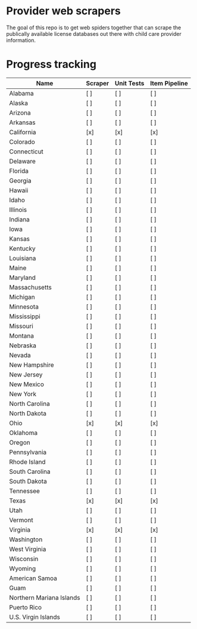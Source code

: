 # Provider web scrapers
The goal of this repo is to get web spiders together that can scrape the publically available license databases out there with
child care provider information.


# Progress tracking

| Name                     | Scraper | Unit Tests | Item Pipeline |
|--------------------------|---------|------------|----------------|
| Alabama                  | [ ]     | [ ]        | [ ]            |
| Alaska                   | [ ]     | [ ]        | [ ]            |
| Arizona                  | [ ]     | [ ]        | [ ]            |
| Arkansas                 | [ ]     | [ ]        | [ ]            |
| California               | [x]     | [x]        | [x]            |
| Colorado                 | [ ]     | [ ]        | [ ]            |
| Connecticut              | [ ]     | [ ]        | [ ]            |
| Delaware                 | [ ]     | [ ]        | [ ]            |
| Florida                  | [ ]     | [ ]        | [ ]            |
| Georgia                  | [ ]     | [ ]        | [ ]            |
| Hawaii                   | [ ]     | [ ]        | [ ]            |
| Idaho                    | [ ]     | [ ]        | [ ]            |
| Illinois                 | [ ]     | [ ]        | [ ]            |
| Indiana                  | [ ]     | [ ]        | [ ]            |
| Iowa                     | [ ]     | [ ]        | [ ]            |
| Kansas                   | [ ]     | [ ]        | [ ]            |
| Kentucky                 | [ ]     | [ ]        | [ ]            |
| Louisiana                | [ ]     | [ ]        | [ ]            |
| Maine                    | [ ]     | [ ]        | [ ]            |
| Maryland                 | [ ]     | [ ]        | [ ]            |
| Massachusetts            | [ ]     | [ ]        | [ ]            |
| Michigan                 | [ ]     | [ ]        | [ ]            |
| Minnesota                | [ ]     | [ ]        | [ ]            |
| Mississippi              | [ ]     | [ ]        | [ ]            |
| Missouri                 | [ ]     | [ ]        | [ ]            |
| Montana                  | [ ]     | [ ]        | [ ]            |
| Nebraska                 | [ ]     | [ ]        | [ ]            |
| Nevada                   | [ ]     | [ ]        | [ ]            |
| New Hampshire            | [ ]     | [ ]        | [ ]            |
| New Jersey               | [ ]     | [ ]        | [ ]            |
| New Mexico               | [ ]     | [ ]        | [ ]            |
| New York                 | [ ]     | [ ]        | [ ]            |
| North Carolina           | [ ]     | [ ]        | [ ]            |
| North Dakota             | [ ]     | [ ]        | [ ]            |
| Ohio                     | [x]     | [x]        | [x]            |
| Oklahoma                 | [ ]     | [ ]        | [ ]            |
| Oregon                   | [ ]     | [ ]        | [ ]            |
| Pennsylvania             | [ ]     | [ ]        | [ ]            |
| Rhode Island             | [ ]     | [ ]        | [ ]            |
| South Carolina           | [ ]     | [ ]        | [ ]            |
| South Dakota             | [ ]     | [ ]        | [ ]            |
| Tennessee                | [ ]     | [ ]        | [ ]            |
| Texas                    | [x]     | [x]        | [x]            |
| Utah                     | [ ]     | [ ]        | [ ]            |
| Vermont                  | [ ]     | [ ]        | [ ]            |
| Virginia                 | [x]     | [x]        | [x]            |
| Washington               | [ ]     | [ ]        | [ ]            |
| West Virginia            | [ ]     | [ ]        | [ ]            |
| Wisconsin                | [ ]     | [ ]        | [ ]            |
| Wyoming                  | [ ]     | [ ]        | [ ]            |
| American Samoa           | [ ]     | [ ]        | [ ]            |
| Guam                     | [ ]     | [ ]        | [ ]            |
| Northern Mariana Islands | [ ]     | [ ]        | [ ]            |
| Puerto Rico              | [ ]     | [ ]        | [ ]            |
| U.S. Virgin Islands      | [ ]     | [ ]        | [ ]            |
